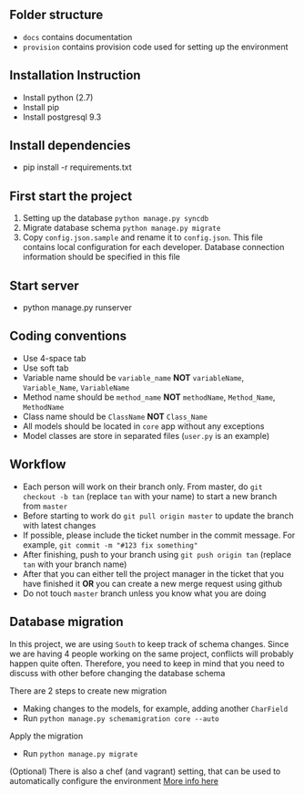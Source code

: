 ## Folder structure
* `docs` contains documentation
* `provision` contains provision code used for setting up the environment

## Installation Instruction
* Install python (2.7)
* Install pip
* Install postgresql 9.3

## Install dependencies
* pip install -r requirements.txt

## First start the project
1. Setting up the database `python manage.py syncdb`
2. Migrate database schema `python manage.py migrate`
3. Copy `config.json.sample` and rename it to `config.json`. This file contains local configuration for each developer. Database connection information should be specified in this file

## Start server
* python manage.py runserver

## Coding conventions
* Use 4-space tab
* Use soft tab
* Variable name should be `variable_name` **NOT** `variableName`, `Variable_Name`, `VariableName`
* Method name should be `method_name` **NOT** `methodName`, `Method_Name`, `MethodName`
* Class name should be `ClassName` **NOT** `Class_Name`
* All models should be located in `core` app without any exceptions
* Model classes are store in separated files (`user.py` is an example)

## Workflow
* Each person will work on their branch only. From master, do `git checkout -b tan` (replace `tan` with your name) to start a new branch from `master`
* Before starting to work do `git pull origin master` to update the branch with latest changes
* If possible, please include the ticket number in the commit message. For example, `git commit -m "#123 fix something"`
* After finishing, push to your branch using `git push origin tan` (replace `tan` with your branch name)
* After that you can either tell the project manager in the ticket that you have finished it **OR** you can create a new merge request using github
* Do not touch `master` branch unless you know what you are doing

## Database migration
In this project, we are using `South` to keep track of schema changes. Since we are having 4 people working on the same project, conflicts will probably happen quite often. Therefore, you need to keep in mind that you need to discuss with other before changing the database schema

There are 2 steps to create new migration
* Making changes to the models, for example, adding another `CharField`
* Run `python manage.py schemamigration core --auto`

Apply the migration
* Run `python manage.py migrate`

(Optional) There is also a chef (and vagrant) setting, that can be used to automatically configure the environment [More info here](http://www.vagrantup.com)